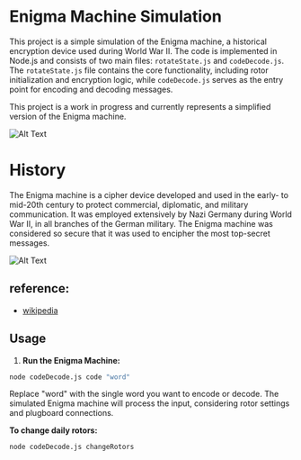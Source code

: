 
# Enigma Machine Simulation

This project is a simple simulation of the Enigma machine, a historical encryption device used during World War II. The code is implemented in Node.js and consists of two main files: `rotateState.js` and `codeDecode.js`. The `rotateState.js` file contains the core functionality, including rotor initialization and encryption logic, while `codeDecode.js` serves as the entry point for encoding and decoding messages.

This project is a work in progress and currently represents a simplified version of the Enigma machine.


![Alt Text](https://upload.wikimedia.org/wikipedia/commons/thumb/6/6c/Enigma-action.svg/800px-Enigma-action.svg.png)

# History

The Enigma machine is a cipher device developed and used in the early- to mid-20th century to protect commercial, diplomatic, and military communication. It was employed extensively by Nazi Germany during World War II, in all branches of the German military. The Enigma machine was considered so secure that it was used to encipher the most top-secret messages.

![Alt Text](https://upload.wikimedia.org/wikipedia/commons/b/bd/Enigma_%28crittografia%29_-_Museo_scienza_e_tecnologia_Milano.jpg)


## reference:

- [wikipedia](https://en.wikipedia.org/wiki/Enigma_machine)


## Usage

1. **Run the Enigma Machine:**

```bash
node codeDecode.js code "word"
```

Replace "word" with the single word you want to encode or decode. The simulated Enigma machine will process the input, considering rotor settings and plugboard connections.


**To change daily rotors:**

```bash
node codeDecode.js changeRotors
```
